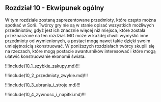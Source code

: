 ## Rozdział 10 -  Ekwipunek ogólny

W tym rozdziale zostaną zaprezentowane przedmioty, które często można spotkać w Sorii. Twórcy gry nie są w stanie opisać wszystkich możliwych przedmiotów, gdyż jest ich znacznie więcej niż miejsca, które została przeznaczone na ten rozdział. MG może w każdej chwili wymyślić inne przedmioty od wymienionych, a postaci mogą nawet takie dzięki swoim umiejętnością skonstruować. W poniższych rozdziałach twórcy skupili się na rzeczach, które mogą postacie awanturników interesować i które mogą ułatwić konstruowanie ekonomii świata.  

!!!include(10_1_szybkie_zakupy.md)!!!

!!!include(10_2_przedmioty_zwykle.md)!!!

!!!include(10_3_ubrania_i_stroje.md)!!!

!!!include(10_4_zywnosc_i_napitki.md)!!!